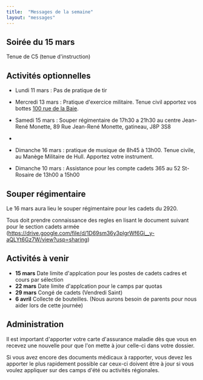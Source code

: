 ```yaml
---
title:  "Messages de la semaine"
layout: "messages"
---
```


## Soirée du 15 mars

Tenue de C5 (tenue d'instruction)

## Activités optionnelles

-  Lundi 11 mars : Pas de pratique de tir

-  Mercredi 13 mars : Pratique d'exercice militaire. Tenue civil apportez vos bottes [100 rue de la Baie](/information/comment-nous-rejoindre/).
 
 - Samedi 15 mars : Souper régimentaire de 17h30 a 21h30 au centre Jean-René Monette, 89 Rue Jean-René Monette, gatineau, J8P 3S8
 -
 - Dimanche 16 mars : pratique de musique de 8h45 à 13h00. Tenue civile, au Manège Militaire de Hull. Apportez votre instrument.

 - Dimanche 10 mars : Assistance pour les compte cadets 365 au 52 St-Rosaire de 13h00 a 15h00


## Souper régimentaire 

Le 16 mars aura lieu le souper régimentaire pour les cadets du 2920.

Tous doit prendre connaissance des regles en lisant le document suivant pour le section cadets armée (https://drive.google.com/file/d/1D69sm36y3plgrWf6Gi__y-aQLYt6Gz7W/view?usp=sharing)

## Activités à venir

- **15 mars** Date limite d'applcation pour les postes de cadets cadres et cours par sélection
- **22 mars** Date limite d'applcation pour le camps par quotas
- **29 mars** Congé de cadets (Vendredi Saint)
- **6 avril** Collecte de bouteilles. (Nous aurons besoin de parents pour nous aider lors de cette journée)

## Administration

Il est important d'apporter votre carte d'assurance maladie dès que vous en recevez une nouvelle pour que l'on mette à jour celle-ci dans votre dossier.

Si vous avez encore des documents médicaux à rapporter, vous devez les apporter le plus rapidement possible car ceux-ci doivent être à jour si vous voulez appliquer sur des camps d'été ou activités régionales.
  
